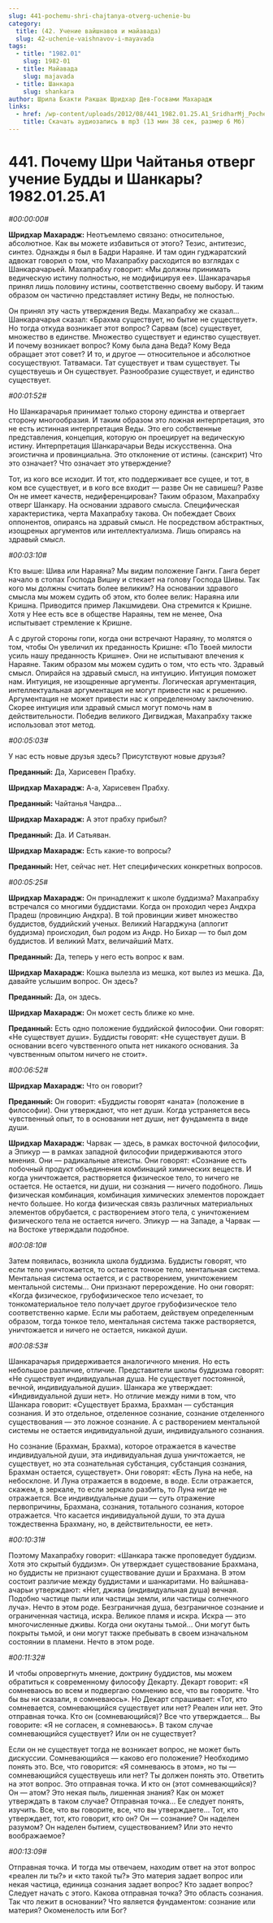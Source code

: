 ```yaml
---
slug: 441-pochemu-shri-chajtanya-otverg-uchenie-bu
category:
  title: (42. Учение вайшнавов и майавада)
  slug: 42-uchenie-vaishnavov-i-mayavada
tags:
  - title: "1982.01"
    slug: 1982-01
  - title: Майавада
    slug: majavada
  - title: Шанкара
    slug: shankara
author: Шрила Бхакти Ракшак Шридхар Дев-Госвами Махарадж
links:
  - href: /wp-content/uploads/2012/08/441_1982.01.25.A1_SridharMj_Pochemu_Shri_Chaitanya_otverg_ucheniye_Buddy_i_Shankary-.mp3
    title: Скачать аудиозапись в mp3 (13 мин 38 сек, размер 6 Мб)
---
```


# 441. Почему Шри Чайтанья отверг учение Будды и Шанкары? 1982.01.25.A1

*#00:00:00#*

**Шридхар Махарадж:** Неотъемлемо связано: относительное, абсолютное. Как вы можете избавиться от этого? Тезис, антитезис, синтез. Однажды я был в Бадри Нараяне. И там один гуджаратский адвокат говорил о том, что Махапрабху расходится во взглядах с Шанкарачарьей. Махапрабху говорит: «Мы должны принимать ведическую истину полностью, не модифицируя ее». Шанкарачарья принял лишь половину истины, соответственно своему выбору. И таким образом он частично представляет истину Веды, не полностью.

Он принял эту часть утверждения Веды. Махапрабху же сказал… Шанкарачарья сказал: «Брахма существует, но бытие не существует». Но тогда откуда возникает этот вопрос? Сарвам (все) существует, множество в единстве. Множество существует и единство существует. И почему возникает вопрос? Кому была дана Веда? Кому Веда обращает этот совет? И то, и другое — относительное и абсолютное сосуществуют. Татвамаси. Тат существует и твам существует. Ты существуешь и Он существует. Разнообразие существует, и единство существует.

*#00:01:52#*

Но Шанкарачарья принимает только сторону единства и отвергает сторону многообразия. И таким образом это ложная интерпретация, это не есть истинная интерпретация Веды. Это его собственные представления, концепция, которую он проецирует на ведическую истину. Интерпретация Шанкарачарьи Веды искусственна. Она эгоистична и провинциальна. Это отклонение от истины. (санскрит) Что это означает? Что означает это утверждение?

Тот, из кого все исходит. И тот, кто поддерживает все сущее, и тот, в ком все существует, и в кого все входит — разве Он не савишеш? Разве Он не имеет качеств, недиференцирован? Таким образом, Махапрабху отверг Шанкару. На основании здравого смысла. Специфическая характеристика, черта Махапрабху такова. Он побеждает Своих оппонентов, опираясь на здравый смысл. Не посредством абстрактных, изощреных аргументов или интеллектуализма. Лишь опираясь на здравый смысл.

*#00:03:10#*

Кто выше: Шива или Нараяна? Мы видим положение Ганги. Ганга берет начало в стопах Господа Вишну и стекает на голову Господа Шивы. Так кого мы должны считать более великим? На основании здравого смысла мы можем судить об этом, кто более велик: Нараяна или Кришна. Приводится пример Лакшмидеви. Она стремится к Кришне. Хотя у Нее есть все в обществе Нараяны, тем не менее, Она испытывает стремление к Кришне.

А с другой стороны гопи, когда они встречают Нараяну, то молятся о том, чтобы Он увеличил их преданность Кришне: «По Твоей милости усиль нашу преданность Кришне». Они не испытывают влечения к Нараяне. Таким образом мы можем судить о том, что есть что. Здравый смысл. Опирайся на здравый смысл, на интуицию. Интуиция поможет нам. Интуиция, не изощренные аргументы. Логическая аргументация, интеллектуальная аргументация не могут привести нас к решению. Аргументация не может привести нас к определенному заключению. Скорее интуиция или здравый смысл могут помочь нам в действительности. Победив великого Дигвиджая, Махапрабху также использовал этот метод.

*#00:05:03#*

У нас есть новые друзья здесь? Присутствуют новые друзья?

**Преданный:** Да, Харисевен Прабху.

**Шридхар Махарадж:** А-а, Харисевен Прабху.

**Преданный:** Чайтанья Чандра…

**Шридхар Махарадж:** А этот прабху прибыл?

**Преданный:** Да. И Сатьяван.

**Шридхар Махарадж:** Есть какие-то вопросы?

**Преданный:** Нет, сейчас нет. Нет специфических конкретных вопросов.

*#00:05:25#*

**Шридхар Махарадж:** Он принадлежит к школе буддизма? Махапрабху встречался со многими буддистами. Когда он проходил через Андхра Прадеш (провинцию Андхра). В той провинции живет множество буддистов, буддийский ученых. Великий Нагарджуна (аплогит буддизма) происходил, был родом из Андр. Но Бихар — то был дом буддистов. И великий Матх, величайший Матх.

**Преданный:** Да, теперь у него есть вопрос к вам.

**Шридхар Махарадж:** Кошка вылезла из мешка, кот вылез из мешка. Да, давайте услышим вопрос. Он здесь?

**Преданный:** Да, он здесь.

**Шридхар Махарадж:** Он может сесть ближе ко мне.

**Преданный:** Есть одно положение буддийской философии. Они говорят: «Не существует души». Буддисты говорят: «Не существует души. В основании всего чувственного опыта нет никакого основания. За чувственным опытом ничего не стоит».

*#00:06:52#*

**Шридхар Махарадж:** Что он говорит?

**Преданный:** Он говорит: «Буддисты говорят «аната» (положение в философии). Они утверждают, что нет души. Когда устраняется весь чувственный опыт, то в основании нет души, нет фундамента в виде души.

**Шридхар Махарадж:** Чарвак — здесь, в рамках восточной философии, а Эпикур — в рамках западной философии придерживаются этого мнения. Они — радикальные атеисты. Они говорят: «Сознание есть побочный продукт объединения комбинаций химических веществ. И когда уничтожается, растворяется физическое тело, то ничего не остается. Не остается, ни души, ни сознания — ничего подобного. Лишь физическая комбинация, комбинация химических элементов порождает нечто большее. Но когда физическая связь различных материальных элементов обрубается, с растворением этого тела, с уничтожением физического тела не остается ничего. Эпикур — на Западе, а Чарвак — на Востоке утверждали подобное.

*#00:08:10#*

Затем появилась, возникла школа буддизма. Буддисты говорят, что если тело уничтожается, то остается тонкое тело, ментальная система. Ментальная система остается, и с растворением, уничтожением ментальной системы… Они признают перерождение. Но они говорят: «Когда физическое, грубофизическое тело исчезает, то тонкоматериальное тело получает другое грубофизическое тело соответственно карме. Если мы работаем, действуем определенным образом, тогда тонкое тело, ментальная система также растворяется, уничтожается и ничего не остается, никакой души.

*#00:08:53#*

Шанкарачарья придерживается аналогичного мнения. Но есть небольшое различие, отличие. Представители школы буддизма говорят: «Не существует индивидуальная душа. Не существует постоянной, вечной, индивидуальной души». Шанкара же утверждает: «Индивидуальной души нет». Но отличие между ними в том, что Шанкара говорит: «Существует Брахма, Брахман — субстанция сознания. И это отдельное, отделенное сознание, сознание отделенного существования — это ложное сознание. А с растворением ментальной системы не остается индивидуальной души, индивидуального сознания.

Но сознание (Брахман, Брахма), которое отражается в качестве индивидуальной души, эта индивидуальная душа уничтожается, не существует, но эта сознательная субстанция, субстанция сознания, Брахман остается, существует». Они говорят: «Есть Луна на небе, на небосклоне. И Луна отражается в водоеме, в воде. Если отражается, скажем, в зеркале, то если зеркало разбить, то Луна нигде не отражается. Все индивидуальные души — суть отражение первопричины, Брахмана, сознания, тотального сознания, которое отражается. Что касается индивидуальной души, то эта душа тождественна Брахману, но, в действительности, ее нет».

*#00:10:31#*

Поэтому Махапрабху говорит: «Шанкара также проповедует буддизм. Хотя это скрытый буддизм». Он утверждает существование Брахмана, но буддисты не признают существование души и Брахмана. В этом состоит различие между буддистами и шанкаритами. Но вайшнава-ачарьи утверждают: «Нет, джива (индивидуальная душа) вечная. Подобно частице пыли или частицы земли, или частицы солнечного луча». Нечто в этом роде. Безграничная душа, безграничное сознание и ограниченная частица, искра. Великое пламя и искра. Искра — это многочисленные дживы. Когда они окутаны тьмой… Они могут быть покрыты тьмой, и они могут также пребывать в своем изначальном состоянии в пламени. Нечто в этом роде.

*#00:11:32#*

И чтобы опровергнуть мнение, доктрину буддистов, мы можем обратиться к современному философу Декарту. Декарт говорит: «Я сомневаюсь во всем и подвергаю сомнению все, что вы говорите. Что бы вы ни сказали, я сомневаюсь». Но Декарт спрашивает: «Тот, кто сомневается, сомневающийся существует или нет? Реален или нет. Это отправная точка. Кто он (сомневающийся)? Все что утверждается… Вы говорите: «Я не согласен, я сомневаюсь». В таком случае сомневающийся существует? Или он не существует?

Если он не существует тогда не возникает вопрос, не может быть дискуссии. Сомневающийся — каково его положение? Необходимо понять это. Все, что говорится: «Я сомневаюсь в этом», но ты — сомневающийся существуешь или нет? Ты должен понять это. Ответить на этот вопрос. Это отправная точка. И кто он (этот сомневающийся)? Он — атом? Это некая пыль, лишенная знания? Как он может утверждать в таком случае? Отправная точка… Ее следует понять, изучить. Все, что вы говорите, все, что вы утверждаете… Тот, кто утверждает, тот, кто говорит, кто он? Он — сознание? Он наделен разумом? Он наделен бытием, существованием? Или это нечто воображаемое?

*#00:13:09#*

Отправная точка. И тогда мы отвечаем, находим ответ на этот вопрос «реален ли ты?» и «кто такой ты?» Это материя задает вопрос или некая частица, единица сознания задает вопрос? Кто задает вопрос? Следует начать с этого. Какова отправная точка? Это область сознания. Так что лежит в основании? Что является фундаментом: сознание или материя? Окоменелость или Бог?

